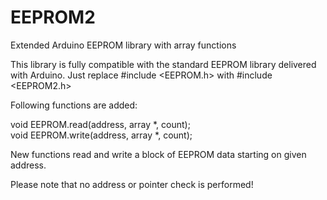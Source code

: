 EEPROM2
=======

Extended Arduino EEPROM library with array functions

This library is fully compatible with the standard EEPROM library delivered with Arduino. Just replace #include &lt;EEPROM.h&gt; with #include &lt;EEPROM2.h&gt;

Following functions are added:

void EEPROM.read(address, array *, count);<br>void EEPROM.write(address, array *, count);

New functions read and write a block of EEPROM data starting on given address.

Please note that no address or pointer check is performed!
